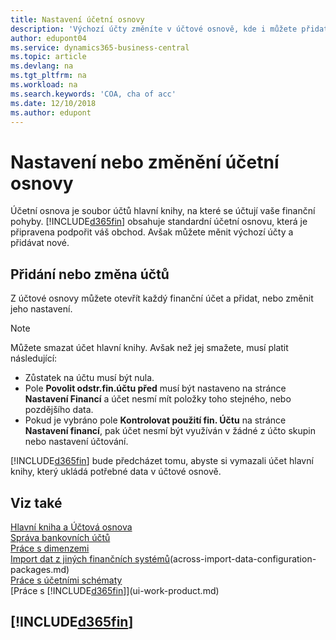 ```yaml
---
title: Nastavení účetní osnovy
description: 'Výchozí účty změníte v účtové osnově, kde i můžete přidat nové účty.'
author: edupont04
ms.service: dynamics365-business-central
ms.topic: article
ms.devlang: na
ms.tgt_pltfrm: na
ms.workload: na
ms.search.keywords: 'COA, cha of acc'
ms.date: 12/10/2018
ms.author: edupont
---
```

# <a name="setting-up-or-changing-the-chart-of-accounts"></a>Nastavení nebo změnění účetní osnovy
Účetní osnova je soubor účtů hlavní knihy, na které se účtují vaše finanční pohyby. [!INCLUDE[d365fin](includes/d365fin_md.md)] obsahuje standardní účetní osnovu, která je připravena podpořit váš obchod.
Avšak můžete měnit výchozí účty a přidávat nové.  

## <a name="adding-or-changing-accounts"></a>Přidání nebo změna účtů
Z účtové osnovy můžete otevřít každý finanční účet a přidat, nebo změnit jeho nastavení.

> [!NOTE]  
>   Můžete smazat účet hlavní knihy. Avšak než jej smažete, musí platit následující:  
>  
>   * Zůstatek na účtu musí být nula.  
>   * Pole **Povolit odstr.fin.účtu před** musí být nastaveno na stránce **Nastavení Financí** a účet nesmí mít položky toho stejného, nebo pozdějšího data.  
>   * Pokud je vybráno pole **Kontrolovat použití fin. Účtu** na stránce **Nastavení financí**, pak účet nesmí být využíván v žádné z účto skupin nebo nastavení účtování.  

[!INCLUDE[d365fin](includes/d365fin_md.md)] bude předcházet tomu, abyste si vymazali účet hlavní knihy, který ukládá potřebné data v účtové osnově.  

## <a name="see-also"></a>Viz také
[Hlavní kniha a Účtová osnova](finance-general-ledger.md)  
[Správa bankovních účtů](bank-manage-bank-accounts.md)  
[Práce s dimenzemi](finance-dimensions.md)  
[Import dat z jiných finančních systémů](across-import-data-configuration-packages.md)(across-import-data-configuration-packages.md)  
[Práce s účetními schématy](bi-how-work-account-schedule.md)  
[Práce s [!INCLUDE[d365fin](includes/d365fin_md.md)]](ui-work-product.md)  

## [!INCLUDE[d365fin](includes/free_trial_md.md)]
